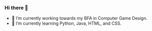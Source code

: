 ### Hi there 👋

<!--
**arit007/arit007** is a ✨ _special_ ✨ repository because its `README.md` (this file) appears on your GitHub profile.

Here are some ideas to get you started:

- 🔭 I’m currently working on ...
- 🌱 I’m currently working towards my BFA in Computer Game Design. 
- 👯 I’m looking to collaborate on ...
- 🤔 I’m currently learning Python, Java, HTML, and CSS.
- 💬 Ask me about ...
- 📫 How to reach me: ...
- 😄 Pronouns: ...
- ⚡ Fun fact: ...
-->

- 🌱 I’m currently working towards my BFA in Computer Game Design. 
- 🤔 I’m currently learning Python, Java, HTML, and CSS.
